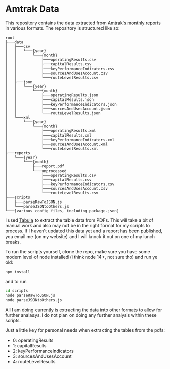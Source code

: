 # Amtrak Data
This repository contains the data extracted from [Amtrak's monthly reports](https://www.amtrak.com/reports-documents) in various formats. The repository is structured like so:

```
root
├───data
│   ├───csv
│   │   └───{year}
│   │       └───{month}
│   │           ├───operatingResults.csv
│   │           ├───capitalResults.csv
│   │           ├───keyPerformanceIndicators.csv
│   │           ├───sourcesAndUsesAccount.csv
│   │           └───routeLevelResults.csv
│   ├───json
│   │   └───{year}
│   │       └───{month}
│   │           ├───operatingResults.json
│   │           ├───capitalResults.json
│   │           ├───keyPerformanceIndicators.json
│   │           ├───sourcesAndUsesAccount.json
│   │           └───routeLevelResults.json
│   └───xml
│       └───{year}
│           └───{month}
│               ├───operatingResults.xml
│               ├───capitalResults.xml
│               ├───keyPerformanceIndicators.xml
│               ├───sourcesAndUsesAccount.xml
│               └───routeLevelResults.xml
├───reports
│   └───{year}
│       └───{month}
│           ├───report.pdf
│           └───unprocessed
│               ├───operatingResults.csv
│               ├───capitalResults.csv
│               ├───keyPerformanceIndicators.csv
│               ├───sourcesAndUsesAccount.csv
│               └───routeLevelResults.csv
├───scripts
│   ├───parseRawToJSON.js
│   └───parseJSONtoOthers.js
└───[various config files, including package.json]
```

I used [Tabula](https://tabula.technology/) to extract the table data from PDFs. This will take a bit of manual work and also may not be in the right format for my scripts to process. If I haven't updated this data yet and a report has been published, you email me (on my website) and I will knock it out on one of my lunch breaks.

To run the scripts yourself, clone the repo, make sure you have some modern level of node installed (i think node 14+, not sure tho) and run ye old:

```bash
npm install
```
and to run 

```bash
cd scripts
node parseRawToJSON.js
node parseJSONtoOthers.js
```

All I am doing currently is extracting the data into other formats to allow for further analasys. I do not plan on doing any further analysis within these scripts.

Just a little key for personal needs when extracting the tables from the pdfs:
- 0: operatingResults
- 1: capitalResults
- 2: keyPerformanceIndicators
- 3: sourcesAndUsesAccount
- 4: routeLevelResults
